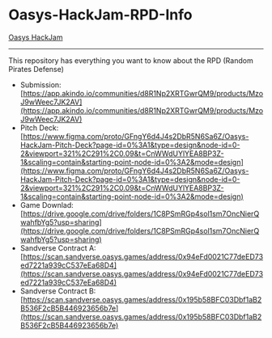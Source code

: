 # Oasys-HackJam-RPD-Info



[Oasys HackJam](https://oasys.framer.website/en)

---
This repository has everything you want to know about the RPD (Random Pirates Defense)  

- Submission: [https://app.akindo.io/communities/d8R1Np2XRTGwrQM9/products/MzoJ9wWeec7JK2AV](https://app.akindo.io/communities/d8R1Np2XRTGwrQM9/products/MzoJ9wWeec7JK2AV)
- Pitch Deck:  [https://www.figma.com/proto/GFngY6d4J4s2DbR5N6Sa6Z/Oasys-HackJam-Pitch-Deck?page-id=0%3A1&type=design&node-id=0-2&viewport=321%2C291%2C0.09&t=CnWWdUYlYEA8BP3Z-1&scaling=contain&starting-point-node-id=0%3A2&mode=design](https://www.figma.com/proto/GFngY6d4J4s2DbR5N6Sa6Z/Oasys-HackJam-Pitch-Deck?page-id=0%3A1&type=design&node-id=0-2&viewport=321%2C291%2C0.09&t=CnWWdUYlYEA8BP3Z-1&scaling=contain&starting-point-node-id=0%3A2&mode=design)
- Game Downlad: [https://drive.google.com/drive/folders/1C8PSmRGp4sol1sm7OncNierQwahfbYg5?usp=sharing](https://drive.google.com/drive/folders/1C8PSmRGp4sol1sm7OncNierQwahfbYg5?usp=sharing)
- Sandverse Contract A: [https://scan.sandverse.oasys.games/address/0x94eFd0021C77deED73ed7221a939cC537eEa68D4](https://scan.sandverse.oasys.games/address/0x94eFd0021C77deED73ed7221a939cC537eEa68D4)
- Sandverse Contract B: [https://scan.sandverse.oasys.games/address/0x195b58BFC03Dbf1aB2B536F2cB5B446923656b7e](https://scan.sandverse.oasys.games/address/0x195b58BFC03Dbf1aB2B536F2cB5B446923656b7e)

